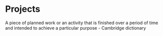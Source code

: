 # Projects
A piece of planned work or an activity that is finished over a period of time and intended to achieve a particular purpose - Cambridge dictionary
